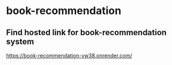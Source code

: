 # book-recommendation





## Find hosted link for book-recommendation system
https://book-recommendation-vw38.onrender.com/
